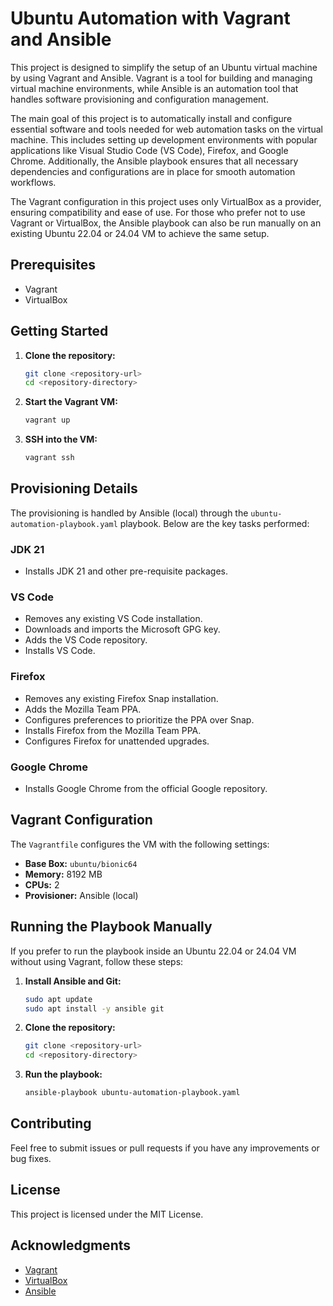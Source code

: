# Ubuntu Automation with Vagrant and Ansible

This project is designed to simplify the setup of an Ubuntu virtual machine by using Vagrant and Ansible. Vagrant is a tool for building and managing virtual machine environments, while Ansible is an automation tool that handles software provisioning and configuration management.

The main goal of this project is to automatically install and configure essential software and tools needed for web automation tasks on the virtual machine. This includes setting up development environments with popular applications like Visual Studio Code (VS Code), Firefox, and Google Chrome. Additionally, the Ansible playbook ensures that all necessary dependencies and configurations are in place for smooth automation workflows.

The Vagrant configuration in this project uses only VirtualBox as a provider, ensuring compatibility and ease of use. For those who prefer not to use Vagrant or VirtualBox, the Ansible playbook can also be run manually on an existing Ubuntu 22.04 or 24.04 VM to achieve the same setup.

## Prerequisites

- Vagrant
- VirtualBox

## Getting Started

1. **Clone the repository:**
   ```sh
   git clone <repository-url>
   cd <repository-directory>
   ```

2. **Start the Vagrant VM:**
   ```sh
   vagrant up
   ```

3. **SSH into the VM:**
   ```sh
   vagrant ssh
   ```

## Provisioning Details

The provisioning is handled by Ansible (local) through the `ubuntu-automation-playbook.yaml` playbook. Below are the key tasks performed:

### JDK 21

- Installs JDK 21 and other pre-requisite packages.

### VS Code

- Removes any existing VS Code installation.
- Downloads and imports the Microsoft GPG key.
- Adds the VS Code repository.
- Installs VS Code.

### Firefox

- Removes any existing Firefox Snap installation.
- Adds the Mozilla Team PPA.
- Configures preferences to prioritize the PPA over Snap.
- Installs Firefox from the Mozilla Team PPA.
- Configures Firefox for unattended upgrades.

### Google Chrome

- Installs Google Chrome from the official Google repository.

## Vagrant Configuration

The `Vagrantfile` configures the VM with the following settings:

- **Base Box:** `ubuntu/bionic64`
- **Memory:** 8192 MB
- **CPUs:** 2
- **Provisioner:** Ansible (local)

## Running the Playbook Manually

If you prefer to run the playbook inside an Ubuntu 22.04 or 24.04 VM without using Vagrant, follow these steps:

1. **Install Ansible and Git:**
   ```sh
   sudo apt update
   sudo apt install -y ansible git
   ```

2. **Clone the repository:**
   ```sh
   git clone <repository-url>
   cd <repository-directory>
   ```

3. **Run the playbook:**
   ```sh
   ansible-playbook ubuntu-automation-playbook.yaml
   ```

## Contributing

Feel free to submit issues or pull requests if you have any improvements or bug fixes.

## License

This project is licensed under the MIT License.

## Acknowledgments

- [Vagrant](https://www.vagrantup.com/)
- [VirtualBox](https://www.virtualbox.org/)
- [Ansible](https://www.ansible.com/)



